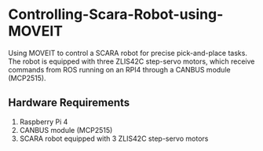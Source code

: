 # Controlling-Scara-Robot-using-MOVEIT
Using MOVEIT to control a SCARA robot for precise pick-and-place tasks. The robot is equipped with three ZLIS42C step-servo motors, which receive commands from ROS running on an RPI4 through a CANBUS module (MCP2515).

## Hardware Requirements
1. Raspberry Pi 4
2. CANBUS module (MCP2515)
3. SCARA robot equipped with 3 ZLIS42C step-servo motors
